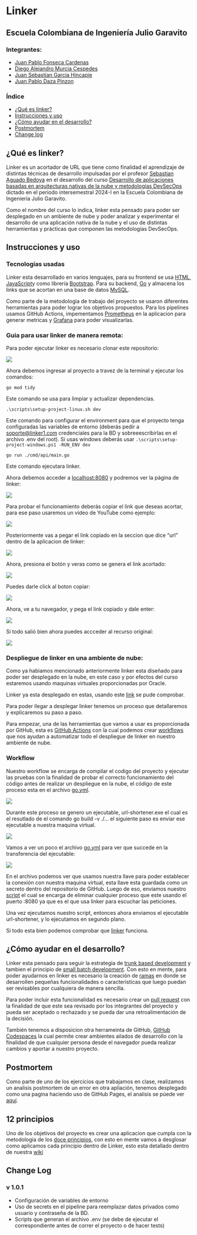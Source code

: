 # Linker

## Escuela Colombiana de Ingeniería Julio Garavito

### Integrantes:

- [Juan Pablo Fonseca Cardenas](https://github.com/juanchitololxd)
- [Diego Alejandro Murcia Cespedes](https://github.com/Diego-Murcia)
- [Juan Sebastian Garcia Hincapie](https://github.com/jgarciahincapie)
- [Juan Pablo Daza Pinzon](https://github.com/JuanPabloDaza)

### Índice

- [¿Qué es linker?](#qué-es-linker)
- [Instrucciones y uso](#instrucciones-y-uso)
- [¿Cómo ayudar en el desarrollo?](#cómo-ayudar-en-el-desarrollo)
- [Postmortem](#postmortem)
- [Change log](#change-log)


## ¿Qué es linker?

Linker es un acortador de URL que tiene como finalidad el aprendizaje de distintas técnicas de 
desarrollo impulsadas por el profesor [Sebastian Aguado Bedoya](https://github.com/saguadob) en el desarrollo del curso
[Desarrollo de aplicaciones basadas en arquitecturas nativas de la nube y metodologías DevSecOps](https://www.escuelaing.edu.co/es/programas/curso-desarrollo-de-aplicaciones-basadas-en-arquitecturas-nativas-de-la-nube-y-metodologias-devsecops/)
dictado en el periodo intersemestral 2024-I en la Escuela Colombiana de Ingeniería Julio Garavito.

Como el nombre del curso lo indica, linker esta pensado para poder ser desplegado en un ambiente de nube y poder analizar y
experimentar el desarrollo de una aplicación nativa de la nube y el uso de distintas herramientas y prácticas que componen las metodologías DevSecOps.

## Instrucciones y uso

### Tecnologías usadas

Linker esta desarrollado en varios lenguajes, para su frontend se usa [HTML](https://developer.mozilla.org/es/docs/Web/HTML), [JavaScript](https://developer.mozilla.org/es/docs/Web/JavaScript)y como librería [Bootstrap](https://getbootstrap.com). Para su backend, [Go](https://go.dev) y almacena los links que se acortan en una base de datos [MySQL](https://www.mysql.com).

Como parte de la metodologia de trabajo del proyecto se usaron diferentes herramientas para poder lograr los objetivos propuestos. Para los pipelines usamos GitHub Actions,
impementamos [Prometheus](https://prometheus.io) en la aplicacion para generar metricas y [Grafana](https://grafana.com) para poder visualizarlas.

### Guia para usar linker de manera remota:

Para poder ejecutar linker es necesario clonar este repositorio:

![](/img/CloneRepo.png)<br>

Ahora debemos ingresar al proyecto a travez de la terminal y ejecutar los comandos:

```
go mod tidy
```

Este comando se usa para limpiar y actualizar dependencias.

```
.\scripts\setup-project-linux.sh dev
```
Este comando para configurar el environment para que el proyecto tenga configuradas las variables de entorno (deberás pedir a soporte@linker1.com credenciales para la BD y sobreeescribirlas en el archivo .env del root). Si usas windows deberás usar `.\scripts\setup-project-windows.ps1 -RUN_ENV dev`

```
go run ./cmd/api/main.go
```

Este comando ejecutara linker.

Ahora debemos acceder a [localhost:8080](http://localhost:8080) y podremos ver la página de linker:

![](/img/Linker1.png)<br>

Para probar el funcionamiento deberás copiar el link que deseas acortar, para ese paso usaremos un video de YouTube como ejemplo:

![](/img/YoutubeVideo.png)<br>

Posteriormente vas a pegar el link copiado en la seccion que dice “url” dentro de la aplicacion de linker:

![](/img/PasteURL.png)<br>

Ahora, presiona el botón y veras como se genera el link acortado:

![](/img/ShortenURL.png)<br>

Puedes darle click al boton copiar:

![](/img/CopyButton.png)<br>

Ahora, ve a tu navegador, y pega el link copiado y dale enter:

![](/img/PasteShortenURL.png)<br>

Si todo salió bien ahora puedes accceder al recurso original:

![](/img/Video.png)<br>

### Despliegue de linker en una ambiente de nube:

Como ya habiamos mencionado anteriormente linker esta diseñado para poder ser desplegado en la nube, en este caso y por efectos del curso estaremos usando maquinas virtuales proporcionadas por Oracle.

Linker ya esta desplegado en estas, usando este [link](http://1.unli.ink) se pude comprobar.

Para poder llegar a desplegar linker tenemos un proceso que detallaremos y explicaremos su paso a paso.

Para empezar, una de las herramientas que vamos a usar es proporcionada por GitHub, esta es [GitHub Actions](https://docs.github.com/en/actions) con la cual podemos crear [workflows](https://docs.github.com/en/actions/using-workflows)
que nos ayudan a automatizar todo el despliegue de linker en nuestro ambiente de nube.

### Workflow

Nuestro workflow se encarga de compilar el codigo del proyecto y ejecutar las pruebas con la finalidad de probar el correcto funcionamiento del código antes de realizar un despliegue en la nube, el código de este proceso esta en el archivo [go.yml](/.github/workflows/go.yml).

![](/img/Workflow1.PNG)<br>

Durante este proceso se genero un ejecutable, url-shortener.exe el cual es el resutlado de el comando go build -v ./... el siguiente paso es enviar ese ejecutable a nuestra maquina virtual.

![](/img/Workflow2.PNG)<br>

Vamos a ver un poco el archivo [go.yml](/.github/workflows/go.yml) para ver que succede en la transferencia del ejecutable:

![](/img/Workflow3.PNG)<br>

En el archivo podemos ver que usamos nuestra llave para poder establecer la conexión con nuestra maquina virtual, esta llave
esta guardada como un secreto dentro del repositorio de GitHub. Luego de eso, enviamos nuestro [script](/scripts/kill-current-process.sh) el cual se encarga de eliminar cualquier proceso que este usando el puerto :8080 ya que es el que usa linker
para escuchar las peticiones.

Una vez ejecutamos nuestro script, entonces ahora enviamos el ejecutable url-shortener, y lo ejecutamos en segundo plano.

Si todo esta bien podemos comprobar que [linker](http://1.unli.ink) funciona.

## ¿Cómo ayudar en el desarrollo?

Linker esta pensado para seguir la estrategia de [trunk based development](https://trunkbaseddevelopment.com) y tambien el principio de [small batch development](https://dora.dev/capabilities/working-in-small-batches/).
Con esto en mente, para poder ayudarnos en linker es necesario la creación de [ramas](https://docs.github.com/en/pull-requests/collaborating-with-pull-requests/proposing-changes-to-your-work-with-pull-requests/about-branches) en donde se desarrollen pequeñas funcionalidades
o caracteristicas que luego puedan ser revisables por cualquiera de manera sencilla.

Para poder incluir esta funcionalidad es necesario crear un [pull request](https://docs.github.com/en/pull-requests/collaborating-with-pull-requests/proposing-changes-to-your-work-with-pull-requests/about-pull-requests)
con la finalidad de que este sea revisado por los integrantes del proyecto y pueda ser aceptado o rechazado y se pueda dar una retroalimentación de la decisión.

También tenemos a disposicion otra herrameinta de GitHub, [GitHub Codespaces](https://github.com/features/codespaces) la cual permite crear ambientes ailados de desarrollo
con la finalidad de que cualquier persona desde el navegador pueda realizar cambios y aportar a nuestro proyecto.

## Postmortem

Como parte de uno de los ejercicios que trabajamos en clase, realizamos un analisis postmortem de un error en otra apliación, tenemos desplegado como una pagina haciendo uso de GitHub Pages, el analisis se púede ver [aquí](https://co-eiv-devsecops.github.io/linker-1-app/).

## 12 principios

Uno de los objetivos del proyecto es crear una aplicacion que cumpla con la metodologia de los [doce principios](https://12factor.net/es/), con esto en mente
vamos a desglosar como aplicamos cada principio dentro de Linker, esto esta detallado dentro de nuestra [wiki](https://github.com/co-eiv-devsecops/linker-1-app/wiki/12-Principios)

## Change Log
### v 1.0.1
- Configuración de variables de entorno 
- Uso de secrets en el pipeline para reemplazar datos privados como usuario y contraseña de la BD.
- Scripts que generan el archivo .env (se debe de ejecutar el correspondiente antes de correr el proyecto o de hacer tests)